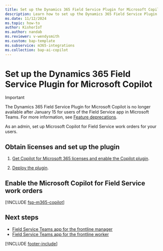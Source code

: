 ```yaml
---
title: Set up the Dynamics 365 Field Service Plugin for Microsoft Copilot
description: Learn how to set up the Dynamics 365 Field Service Plugin for Microsoft Copilot.
ms.date: 11/12/2024
ms.topic: how-to
author: KishorIoT
ms.author: nandab
ms.reviewer: v-wendysmith
ms.custom: bap-template
ms.subservice: m365-integrations
ms.collection: bap-ai-copilot 
---
```


# Set up the Dynamics 365 Field Service Plugin for Microsoft Copilot

> [!IMPORTANT]
> The Dynamics 365 Field Service Plugin for Microsoft Copilot is no longer available after January 15 for users of the Field Service app in Microsoft Teams. For more information, see [Feature deprecations](deprecations-field-service.md).

As an admin, set up Microsoft Copilot for Field Service work orders for your users.

## Obtain licenses and set up the plugin

1. [Get Copilot for Microsoft 365 licenses and enable the Copilot plugin](/microsoft-365-copilot/extensibility/overview-business-applications##get-copilot-for-microsoft-365-licenses-and-enable-plugins).

1. [Deploy the plugin](/microsoft-365-copilot/extensibility/overview-business-applications#deploy-a-plugin).

## Enable the Microsoft Copilot for Field Service work orders

[!INCLUDE [fsp-m365-copilot](../includes/fsp-m365-copilot.md)]

## Next steps

- [Field Service Teams app for the frontline manager](flw-teams-manager.md)
- [Field Service Teams app for the frontline worker](flw-teams-worker.md)

[!INCLUDE [footer-include](../includes/footer-banner.md)]
